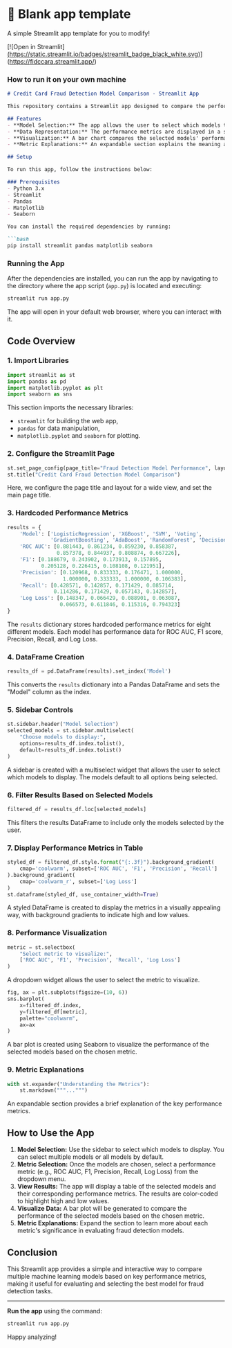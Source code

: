 # 🎈 Blank app template

A simple Streamlit app template for you to modify!

[![Open in Streamlit][(https://static.streamlit.io/badges/streamlit_badge_black_white.svg)](https://blank-app-template.streamlit.app/)](https://fidccara.streamlit.app/)

### How to run it on your own machine


```markdown
# Credit Card Fraud Detection Model Comparison - Streamlit App

This repository contains a Streamlit app designed to compare the performance of different machine learning models for a credit card fraud detection problem. The app visualizes and presents key performance metrics such as ROC AUC, F1 score, Precision, Recall, and Log Loss for various models.

## Features
- **Model Selection:** The app allows the user to select which models to compare via a sidebar widget. Users can choose to display multiple models.
- **Data Representation:** The performance metrics are displayed in a stylized table with background gradients to visually indicate higher or lower values.
- **Visualization:** A bar chart compares the selected models' performance based on the chosen metric (e.g., ROC AUC, F1, Precision, Recall, Log Loss).
- **Metric Explanations:** An expandable section explains the meaning and importance of each metric in the context of fraud detection.

## Setup

To run this app, follow the instructions below:

### Prerequisites
- Python 3.x
- Streamlit
- Pandas
- Matplotlib
- Seaborn

You can install the required dependencies by running:

```bash
pip install streamlit pandas matplotlib seaborn
```

### Running the App

After the dependencies are installed, you can run the app by navigating to the directory where the app script (`app.py`) is located and executing:

```bash
streamlit run app.py
```

The app will open in your default web browser, where you can interact with it.

## Code Overview

### 1. Import Libraries
```python
import streamlit as st
import pandas as pd
import matplotlib.pyplot as plt
import seaborn as sns
```
This section imports the necessary libraries: 
- `streamlit` for building the web app,
- `pandas` for data manipulation,
- `matplotlib.pyplot` and `seaborn` for plotting.

### 2. Configure the Streamlit Page
```python
st.set_page_config(page_title="Fraud Detection Model Performance", layout="wide")
st.title("Credit Card Fraud Detection Model Comparison")
```
Here, we configure the page title and layout for a wide view, and set the main page title.

### 3. Hardcoded Performance Metrics
```python
results = {
    'Model': ['LogisticRegression', 'XGBoost', 'SVM', 'Voting',
              'GradientBoosting', 'AdaBoost', 'RandomForest', 'DecisionTree'],
    'ROC AUC': [0.881443, 0.861234, 0.859230, 0.858387,
                0.857378, 0.844937, 0.808874, 0.667226],
    'F1': [0.188679, 0.243902, 0.173913, 0.157895,
           0.205128, 0.226415, 0.108108, 0.121951],
    'Precision': [0.120968, 0.833333, 0.176471, 1.000000,
                  1.000000, 0.333333, 1.000000, 0.106383],
    'Recall': [0.428571, 0.142857, 0.171429, 0.085714,
               0.114286, 0.171429, 0.057143, 0.142857],
    'Log Loss': [0.148347, 0.066429, 0.088901, 0.063087,
                 0.066573, 0.611846, 0.115316, 0.794323]
}
```
The `results` dictionary stores hardcoded performance metrics for eight different models. Each model has performance data for ROC AUC, F1 score, Precision, Recall, and Log Loss.

### 4. DataFrame Creation
```python
results_df = pd.DataFrame(results).set_index('Model')
```
This converts the `results` dictionary into a Pandas DataFrame and sets the "Model" column as the index.

### 5. Sidebar Controls
```python
st.sidebar.header("Model Selection")
selected_models = st.sidebar.multiselect(
    "Choose models to display:",
    options=results_df.index.tolist(),
    default=results_df.index.tolist()
)
```
A sidebar is created with a multiselect widget that allows the user to select which models to display. The models default to all options being selected.

### 6. Filter Results Based on Selected Models
```python
filtered_df = results_df.loc[selected_models]
```
This filters the results DataFrame to include only the models selected by the user.

### 7. Display Performance Metrics in Table
```python
styled_df = filtered_df.style.format("{:.3f}").background_gradient(
    cmap='coolwarm', subset=['ROC AUC', 'F1', 'Precision', 'Recall']
).background_gradient(
    cmap='coolwarm_r', subset=['Log Loss']
)
st.dataframe(styled_df, use_container_width=True)
```
A styled DataFrame is created to display the metrics in a visually appealing way, with background gradients to indicate high and low values.

### 8. Performance Visualization
```python
metric = st.selectbox(
    "Select metric to visualize:",
    ['ROC AUC', 'F1', 'Precision', 'Recall', 'Log Loss']
)
```
A dropdown widget allows the user to select the metric to visualize.

```python
fig, ax = plt.subplots(figsize=(10, 6))
sns.barplot(
    x=filtered_df.index,
    y=filtered_df[metric],
    palette="coolwarm",
    ax=ax
)
```
A bar plot is created using Seaborn to visualize the performance of the selected models based on the chosen metric.

### 9. Metric Explanations
```python
with st.expander("Understanding the Metrics"):
    st.markdown("""...""")
```
An expandable section provides a brief explanation of the key performance metrics.

## How to Use the App

1. **Model Selection:** Use the sidebar to select which models to display. You can select multiple models or all models by default.
2. **Metric Selection:** Once the models are chosen, select a performance metric (e.g., ROC AUC, F1, Precision, Recall, Log Loss) from the dropdown menu.
3. **View Results:** The app will display a table of the selected models and their corresponding performance metrics. The results are color-coded to highlight high and low values.
4. **Visualize Data:** A bar plot will be generated to compare the performance of the selected models based on the chosen metric.
5. **Metric Explanations:** Expand the section to learn more about each metric's significance in evaluating fraud detection models.

## Conclusion

This Streamlit app provides a simple and interactive way to compare multiple machine learning models based on key performance metrics, making it useful for evaluating and selecting the best model for fraud detection tasks.

---

**Run the app** using the command:

```bash
streamlit run app.py
```

Happy analyzing!
```
